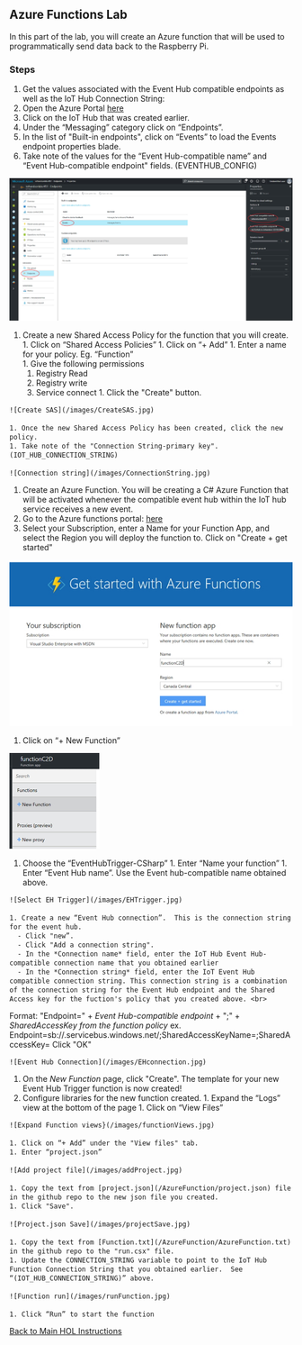 ## Azure Functions Lab

In this part of the lab, you will create an Azure function that will be used to programmatically send data back to the Raspberry Pi. 

### Steps
1. Get the values associated with the Event Hub compatible endpoints as well as the IoT Hub Connection String:
  1. Open the Azure Portal [here](https://ms.portal.azure.com)
  1. Click on the IoT Hub that was created earlier. 
  1. Under the “Messaging” category click on “Endpoints”.
  1. In the list of "Built-in endpoints", click on “Events” to load the Events endpoint properties blade. 
  1. Take note of the values for the “Event Hub-compatible name” and “Event Hub-compatible endpoint" fields.  (EVENTHUB_CONFIG)
     
  ![Event Hub Endpoint](/images/EHendpointValues.jpg)
  
  1. Create a new Shared Access Policy for the function that you will create. 
    1. Click on “Shared Access Policies”
    1. Click on “+ Add”
    1. Enter a name for your policy.  Eg. “Function”  
    1. Give the following permissions
      1. Registry Read
      1. Registry write
      1. Service connect
    1. Click the "Create" button. 
    
    ![Create SAS](/images/CreateSAS.jpg)
    
    1. Once the new Shared Access Policy has been created, click the new policy. 
    1. Take note of the "Connection String-primary key".  (IOT_HUB_CONNECTION_STRING)
    
    ![Connection string](/images/ConnectionString.jpg)
    
1.	Create an Azure Function. You will be creating a C# Azure Function that will be activated whenever the compatible event hub within the IoT hub service receives a new event. 
  1. Go to the Azure functions portal: [here](https://functions.azure.com/signin)
  1. Select your Subscription, enter a Name for your Function App, and select the Region you will deploy the function to. Click on "Create + get started"
  
  ![Create Function](/images/CreateFunction.jpg)
  
  1. Click on “+ New Function”
  
  ![New Function](/images/NewFunction.jpg)
  
  1. Choose the “EventHubTrigger-CSharp”
    1. Enter “Name your function”
    1. Enter “Event Hub name”.  Use the Event hub-compatible name obtained above. 
    
    ![Select EH Trigger](/images/EHTrigger.jpg)
    
    1. Create a new “Event Hub connection”.  This is the connection string for the event hub.
      - Click "new”.
      - Click "Add a connection string".
      - In the *Connection name* field, enter the IoT Hub Event Hub-compatible connection name that you obtained earlier
      - In the *Connection string* field, enter the IoT Event Hub compatible connection string. This connection string is a combination of the connection string for the Event Hub endpoint and the Shared Access key for the fuction's policy that you created above. <br>
Format: "Endpoint=" + *Event Hub-compatible endpoint* + ";" + *SharedAccessKey from the function policy*
        ex. Endpoint=sb://<eventHubName>.servicebus.windows.net/;SharedAccessKeyName=<SASPolicyName>;SharedAccessKey=<SASPolicyKey>
         Click "OK"
    
    ![Event Hub Connection](/images/EHconnection.jpg)
  
  1. On the *New Function* page, click "Create". The template for your new Event Hub Trigger function is now created!
  1. Configure libraries for the new function created. 
    1. Expand the “Logs” view at the bottom of the page
    1. Click on “View Files”
    
    ![Expand Function views}(/images/functionViews.jpg)
    
    1. Click on “+ Add” under the "View files" tab. 
    1. Enter “project.json”
    
    ![Add project file](/images/addProject.jpg)
    
    1. Copy the text from [project.json](/AzureFunction/project.json) file in the github repo to the new json file you created.
    1. Click "Save". 
    
    ![Project.json Save](/images/projectSave.jpg)
    
    1. Copy the text from [Function.txt](/AzureFunction/AzureFunction.txt) in the github repo to the "run.csx" file. 
    1. Update the CONNECTION_STRING variable to point to the IoT Hub Function Connection String that you obtained earlier.  See “(IOT_HUB_CONNECTION_STRING)” above.
    
    ![Function run](/images/runFunction.jpg)
    
    1. Click “Run” to start the function


[Back to Main HOL Instructions](/README.md)
